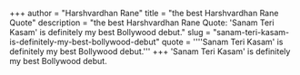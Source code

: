 +++
author = "Harshvardhan Rane"
title = "the best Harshvardhan Rane Quote"
description = "the best Harshvardhan Rane Quote: 'Sanam Teri Kasam' is definitely my best Bollywood debut."
slug = "sanam-teri-kasam-is-definitely-my-best-bollywood-debut"
quote = ''''Sanam Teri Kasam' is definitely my best Bollywood debut.'''
+++
'Sanam Teri Kasam' is definitely my best Bollywood debut.
